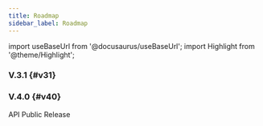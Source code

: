 ```yaml
---
title: Roadmap
sidebar_label: Roadmap
---
```

import useBaseUrl from '@docusaurus/useBaseUrl'; 
import Highlight from '@theme/Highlight';

### V.3.1 {#v31}



### V.4.0 {#v40}

API Public Release
